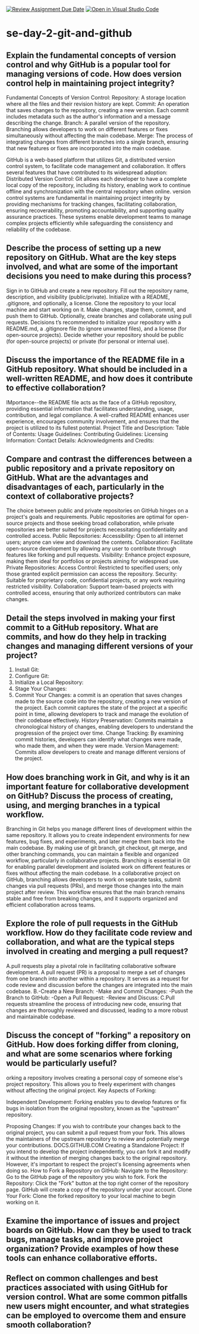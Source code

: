 [![Review Assignment Due Date](https://classroom.github.com/assets/deadline-readme-button-22041afd0340ce965d47ae6ef1cefeee28c7c493a6346c4f15d667ab976d596c.svg)](https://classroom.github.com/a/8wgCKhpZ)
[![Open in Visual Studio Code](https://classroom.github.com/assets/open-in-vscode-2e0aaae1b6195c2367325f4f02e2d04e9abb55f0b24a779b69b11b9e10269abc.svg)](https://classroom.github.com/online_ide?assignment_repo_id=18613014&assignment_repo_type=AssignmentRepo)
# se-day-2-git-and-github
## Explain the fundamental concepts of version control and why GitHub is a popular tool for managing versions of code. How does version control help in maintaining project integrity?
Fundamental Concepts of Version Control:
Repository: A storage location where all the files and their revision history are kept.
Commit: An operation that saves changes to the repository, creating a new version. Each commit includes metadata such as the author's information and a message describing the change. 
Branch: A parallel version of the repository. Branching allows developers to work on different features or fixes simultaneously without affecting the main codebase. 
Merge: The process of integrating changes from different branches into a single branch, ensuring that new features or fixes are incorporated into the main codebase. 

GitHub is a web-based platform that utilizes Git, a distributed version control system, to facilitate code management and collaboration. It offers several features that have contributed to its widespread adoption:
Distributed Version Control: Git allows each developer to have a complete local copy of the repository, including its history, enabling work to continue offline and synchronization with the central repository when online.
version control systems are fundamental in maintaining project integrity by providing mechanisms for tracking changes, facilitating collaboration, ensuring recoverability, promoting accountability, and supporting quality assurance practices. These systems enable development teams to manage complex projects efficiently while safeguarding the consistency and reliability of the codebase.
## Describe the process of setting up a new repository on GitHub. What are the key steps involved, and what are some of the important decisions you need to make during this process?
Sign in to GitHub and create a new repository.
Fill out the repository name, description, and visibility (public/private).
Initialize with a README, .gitignore, and optionally, a license.
Clone the repository to your local machine and start working on it.
Make changes, stage them, commit, and push them to GitHub.
Optionally, create branches and collaborate using pull requests.
Decisions
t’s recommended to initialize your repository with a README.md, a .gitignore file (to ignore unwanted files), and a license (for open-source projects).
Decide whether your repository should be public (for open-source projects) or private (for personal or internal use).
## Discuss the importance of the README file in a GitHub repository. What should be included in a well-written README, and how does it contribute to effective collaboration?
IMportance--the README file acts as the face of a GitHub repository, providing essential information that facilitates understanding, usage, contribution, and legal compliance. A well-crafted README enhances user experience, encourages community involvement, and ensures that the project is utilized to its fullest potential.
Project Title and Description:
Table of Contents:
Usage Guidelines:
Contributing Guidelines:
Licensing Information:
Contact Details:
Acknowledgments and Credits:
## Compare and contrast the differences between a public repository and a private repository on GitHub. What are the advantages and disadvantages of each, particularly in the context of collaborative projects?
 The choice between public and private repositories on GitHub hinges on a project's goals and requirements. Public repositories are optimal for open-source projects and those seeking broad collaboration, while private repositories are better suited for projects necessitating confidentiality and controlled access.
Public Repositories:
Accessibility: Open to all internet users; anyone can view and download the contents.
Collaboration: Facilitate open-source development by allowing any user to contribute through features like forking and pull requests.
Visibility: Enhance project exposure, making them ideal for portfolios or projects aiming for widespread use.
Private Repositories:
Access Control: Restricted to specified users; only those granted explicit permission can access the repository.
Security: Suitable for proprietary code, confidential projects, or any work requiring restricted visibility.
Collaboration: Support team-based projects with controlled access, ensuring that only authorized contributors can make changes.

## Detail the steps involved in making your first commit to a GitHub repository. What are commits, and how do they help in tracking changes and managing different versions of your project?
1. Install Git:
2. Configure Git:
3. Initialize a Local Repository:
4. Stage Your Changes:
5. Commit Your Changes:
    a commit is an operation that saves changes made to the source code into the repository, creating a new version of the project. Each commit captures the state of the project at a specific point in time, allowing developers to track and manage the evolution of their codebase effectively.
   History Preservation:
Commits maintain a chronological history of changes, enabling developers to understand the progression of the project over time.
Change Tracking:
By examining commit histories, developers can identify what changes were made, who made them, and when they were made.
Version Management:
Commits allow developers to create and manage different versions of the project.
## How does branching work in Git, and why is it an important feature for collaborative development on GitHub? Discuss the process of creating, using, and merging branches in a typical workflow.
Branching in Git helps you manage different lines of development within the same repository. It allows you to create independent environments for new features, bug fixes, and experiments, and later merge them back into the main codebase. By making use of git branch, git checkout, git merge, and other branching commands, you can maintain a flexible and organized workflow, particularly in collaborative projects.
Branching is essential in Git for enabling parallel development and isolated work on different features or fixes without affecting the main codebase. In a collaborative project on GitHub, branching allows developers to work on separate tasks, submit changes via pull requests (PRs), and merge those changes into the main project after review. This workflow ensures that the main branch remains stable and free from breaking changes, and it supports organized and efficient collaboration across teams.
## Explore the role of pull requests in the GitHub workflow. How do they facilitate code review and collaboration, and what are the typical steps involved in creating and merging a pull request?
A.pull requests play a pivotal role in facilitating collaborative software development. A pull request (PR) is a proposal to merge a set of changes from one branch into another within a repository. It serves as a request for code review and discussion before the changes are integrated into the main codebase.
B.-Create a New Branch:
  -Make and Commit Changes:
  -Push the Branch to GitHub:
  -Open a Pull Request:
  -Review and Discuss:
C.Pull requests streamline the process of introducing new code, ensuring that changes are thoroughly reviewed and discussed, leading to a more robust and maintainable codebase.

## Discuss the concept of "forking" a repository on GitHub. How does forking differ from cloning, and what are some scenarios where forking would be particularly useful?
orking a repository involves creating a personal copy of someone else's project repository. This allows you to freely experiment with changes without affecting the original project.
Key Aspects of Forking:

Independent Development: Forking enables you to develop features or fix bugs in isolation from the original repository, known as the "upstream" repository.

Proposing Changes: If you wish to contribute your changes back to the original project, you can submit a pull request from your fork. This allows the maintainers of the upstream repository to review and potentially merge your contributions. 
DOCS.GITHUB.COM
Creating a Standalone Project: If you intend to develop the project independently, you can fork it and modify it without the intention of merging changes back to the original repository. However, it's important to respect the project's licensing agreements when doing so. 
How to Fork a Repository on GitHub:
Navigate to the Repository: Go to the GitHub page of the repository you wish to fork.
Fork the Repository: Click the "Fork" button at the top right corner of the repository page. GitHub will create a copy of the repository under your account. 
Clone Your Fork: Clone the forked repository to your local machine to begin working on it.
## Examine the importance of issues and project boards on GitHub. How can they be used to track bugs, manage tasks, and improve project organization? Provide examples of how these tools can enhance collaborative efforts.

## Reflect on common challenges and best practices associated with using GitHub for version control. What are some common pitfalls new users might encounter, and what strategies can be employed to overcome them and ensure smooth collaboration?
